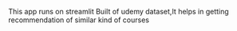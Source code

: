 This app runs on streamlit
Built of udemy dataset,It helps in getting recommendation of similar kind of courses
